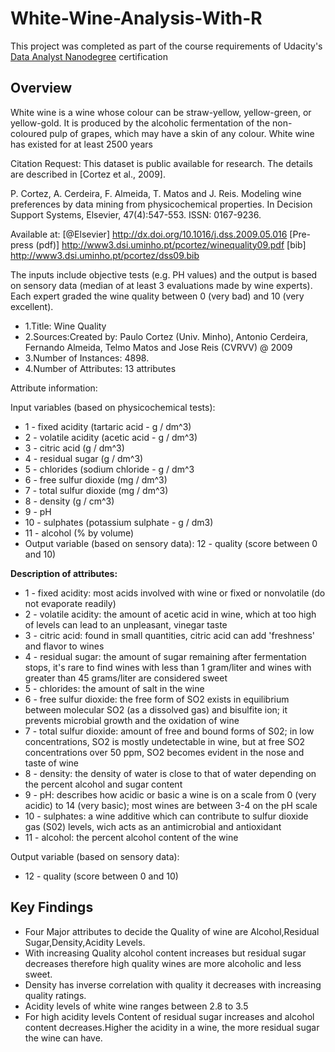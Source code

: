 # White-Wine-Analysis-With-R

This project was completed as part of the course requirements of Udacity's [Data Analyst Nanodegree](https://in.udacity.com/) certification

## Overview
White wine is a wine whose colour can be straw-yellow, yellow-green, or yellow-gold. It is produced by the alcoholic fermentation of the non-coloured pulp of grapes, which may have a skin of any colour. White wine has existed for at least 2500 years

Citation Request:
  This dataset is public available for research. The details are described in [Cortez et al., 2009]. 
  
P. Cortez, A. Cerdeira, F. Almeida, T. Matos and J. Reis. 
  Modeling wine preferences by data mining from physicochemical properties.
  In Decision Support Systems, Elsevier, 47(4):547-553. ISSN: 0167-9236.

Available at: [@Elsevier] http://dx.doi.org/10.1016/j.dss.2009.05.016
                [Pre-press (pdf)] http://www3.dsi.uminho.pt/pcortez/winequality09.pdf
                [bib] http://www3.dsi.uminho.pt/pcortez/dss09.bib
                
The inputs include objective tests (e.g. PH values) and the output is based on sensory data (median of at least 3 evaluations made by wine experts). Each expert graded the wine quality between 0 (very bad) and 10 (very excellent).

- 1.Title: Wine Quality 
- 2.Sources:Created by: Paulo Cortez (Univ. Minho), Antonio Cerdeira, Fernando Almeida, Telmo Matos and Jose Reis (CVRVV) @ 2009
- 3.Number of Instances: 4898. 
- 4.Number of Attributes: 13 attributes

Attribute information:

Input variables (based on physicochemical tests):

- 1 - fixed acidity (tartaric acid - g / dm^3)
- 2 - volatile acidity (acetic acid - g / dm^3)
- 3 - citric acid (g / dm^3)
- 4 - residual sugar (g / dm^3)
- 5 - chlorides (sodium chloride - g / dm^3
- 6 - free sulfur dioxide (mg / dm^3)
- 7 - total sulfur dioxide (mg / dm^3)
- 8 - density (g / cm^3)
- 9 - pH
- 10 - sulphates (potassium sulphate - g / dm3)
- 11 - alcohol (% by volume)
- Output variable (based on sensory data): 
   12 - quality (score between 0 and 10)

**Description of attributes:**

- 1 - fixed acidity: most acids involved with wine or fixed or nonvolatile (do not evaporate readily)
- 2 - volatile acidity: the amount of acetic acid in wine, which at too high of levels can lead to an unpleasant, vinegar taste
- 3 - citric acid: found in small quantities, citric acid can add 'freshness' and flavor to wines
- 4 - residual sugar: the amount of sugar remaining after fermentation stops, it's rare to find wines with less than 1 gram/liter and wines with greater than 45 grams/liter are considered sweet
- 5 - chlorides: the amount of salt in the wine
- 6 - free sulfur dioxide: the free form of SO2 exists in equilibrium between molecular SO2 (as a dissolved gas) and bisulfite ion; it prevents microbial growth and the oxidation of wine
- 7 - total sulfur dioxide: amount of free and bound forms of S02; in low concentrations, SO2 is mostly undetectable in wine, but at free SO2 concentrations over 50 ppm, SO2 becomes evident in the nose and taste of wine
- 8 - density: the density of water is close to that of water depending on the percent alcohol and sugar content
- 9 - pH: describes how acidic or basic a wine is on a scale from 0 (very acidic) to 14 (very basic); most wines are between 3-4 on the pH scale
- 10 - sulphates: a wine additive which can contribute to sulfur dioxide gas (S02) levels, wich acts as an antimicrobial and antioxidant
- 11 - alcohol: the percent alcohol content of the wine

Output variable (based on sensory data): 

- 12 - quality (score between 0 and 10)

## Key Findings

- Four Major attributes to decide the Quality of wine are  Alcohol,Residual Sugar,Density,Acidity Levels.
- With increasing Quality alcohol content increases but residual sugar decreases therefore high quality wines are more alcoholic and less sweet.
- Density has inverse correlation with quality it decreases with increasing quality ratings.
- Acidity levels of white wine ranges between 2.8 to 3.5
- For high acidity levels Content of residual sugar increases and alcohol content decreases.Higher the acidity in a wine, the more residual sugar the wine can have.




